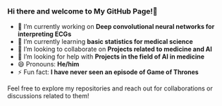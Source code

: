 ### Hi there and welcome to My GitHub Page!👋

- 🔭 I’m currently working on **Deep convolutional neural networks for interpreting ECGs** 
- 🌱 I’m currently learning **basic statistics for medical science**
- 👯 I’m looking to collaborate on **Projects related to medicine and AI** 
- 🤔 I’m looking for help with **Projects in the field of AI in medicine**
- 😄 Pronouns: **He/him** 
- ⚡ Fun fact: **I have never seen an episode of Game of Thrones**

Feel free to explore my repositories and reach out for collaborations or discussions related to them!


